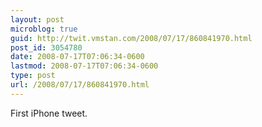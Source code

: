 ```yaml
---
layout: post
microblog: true
guid: http://twit.vmstan.com/2008/07/17/860841970.html
post_id: 3054780
date: 2008-07-17T07:06:34-0600
lastmod: 2008-07-17T07:06:34-0600
type: post
url: /2008/07/17/860841970.html
---
```

First iPhone tweet.
